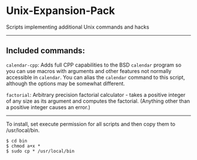 # Unix-Expansion-Pack
Scripts implementing additional Unix commands and hacks

----

## Included commands:

`calendar-cpp`: Adds full CPP capabilities to the BSD `calendar` program so you can use macros with arguments and other features not normally accessible in `calendar`. You can alias the `calendar` command to this script, although the options may be somewhat different.

`factorial`: Arbitrary precision factorial calculator - takes a positive integer of any size as its argument and computes the factorial. (Anything other than a positive integer causes an error.)

----

To install, set execute permission for all scripts and then copy them to /usr/local/bin.

    $ cd bin
    $ chmod a+x *
    $ sudo cp * /usr/local/bin

